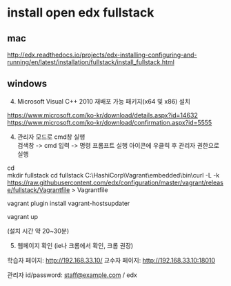 
# install open edx fullstack

## mac  
http://edx.readthedocs.io/projects/edx-installing-configuring-and-running/en/latest/installation/fullstack/install_fullstack.html  

## windows  
4. Microsoft Visual C++ 2010 재배포 가능 패키지(x64 및 x86)  설치  

https://www.microsoft.com/ko-kr/download/details.aspx?id=14632  
https://www.microsoft.com/ko-kr/download/confirmation.aspx?id=5555  

4. 관리자 모드로 cmd창 실행  
검색창 -> cmd 입력 -> 명령 프롬프트 실행 아이콘에 우클릭 후 관리자 권한으로 실행  

cd \
mkdir fullstack
cd fullstack
C:\HashiCorp\Vagrant\embedded\bin\curl -L -k https://raw.githubusercontent.com/edx/configuration/master/vagrant/release/fullstack/Vagrantfile > Vagrantfile


vagrant plugin install vagrant-hostsupdater

vagrant up

(설치 시간 약 20~30분)


5. 웹페이지 확인 (ie나 크롬에서 확인, 크롬 권장)

학습자 페이지:
http://192.168.33.10/
교수자 페이지:
http://192.168.33.10:18010

관리자 id/password: staff@example.com  / edx
